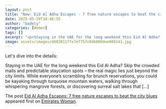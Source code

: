 ```yaml
---
layout: post
title: "New: Eid Al Adha Escapes - 7 free nature escapes to beat the city blues"
date: 2025-05-29T10:46:55
author: "badely"
categories: [Women]
tags: []
excerpt: "<p>Staying in the UAE for the long weekend this Eid Al Adha? Skip the crowded malls and predictable staycation spots – the real magic lies just beyond"
image: assets/images/d603811ffe7e7757c04b000dee005541.jpg
---
```


Let's dive into the details: <p>Staying in the UAE for the long weekend this Eid Al Adha? Skip the crowded malls and predictable staycation spots – the real magic lies just beyond the city limits. While everyone&#8217;s scrambling for brunch reservations, you could be kayaking through turquoise mountain waters, walking through whispering mangrove forests, or discovering surreal salt lakes that [&#8230;]</p>
<p>The post <a href="https://emirateswoman.com/eid-al-adha-staycation-free-nature-escapes/" rel="nofollow">Eid Al Adha Escapes: 7 free nature escapes to beat the city blues</a> appeared first on <a href="https://emirateswoman.com" rel="nofollow">Emirates Woman</a>.</p>

